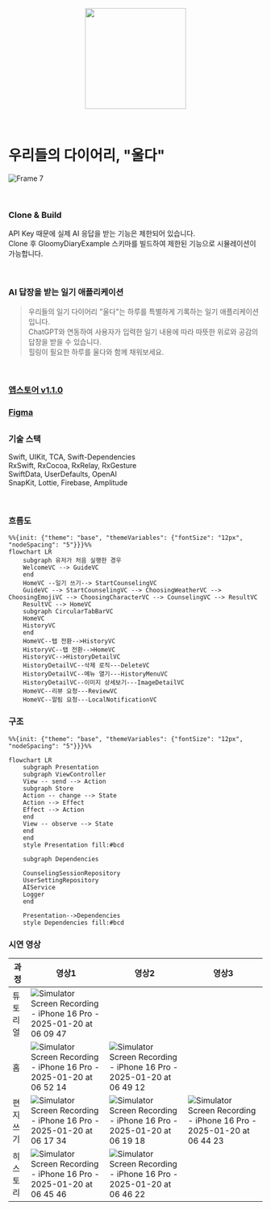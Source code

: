 <p align="center">
  <img src="https://github.com/user-attachments/assets/e201436f-fdf4-4460-9703-7c47e79757da" width="200" height="200"/>
</p>

<br>

# 우리들의 다이어리, "울다"

![Frame 7](https://github.com/user-attachments/assets/6ae1cdc2-5986-4ddc-9de7-0cdd1b6b7972)

<br>

### Clone & Build
API Key 때문에 실제 AI 응답을 받는 기능은 제한되어 있습니다.<br>
Clone 후 GloomyDiaryExample 스키마를 빌드하여 제한된 기능으로 시뮬레이션이 가능합니다.<br>

<br>

### AI 답장을 받는 일기 애플리케이션

> 우리들의 일기 다이어리 "울다"는 하루를 특별하게 기록하는 일기 애플리케이션입니다.<br>
> ChatGPT와 연동하여 사용자가 입력한 일기 내용에 따라 따뜻한 위로와 공감의 답장을 받을 수 있습니다.<br>
> 힐링이 필요한 하루를 울다와 함께 채워보세요.

<br>

### [앱스토어 v1.1.0](https://apps.apple.com/us/app/%EC%9A%B8%EB%8B%A4-%EC%9A%B0%EB%A6%AC%EB%93%A4%EC%9D%98-%EC%9D%BC%EA%B8%B0-%EB%8B%A4%EC%9D%B4%EC%96%B4%EB%A6%AC/id6738892165)

### [Figma](https://www.figma.com/design/4XnRA4iHJyDHKtFArvhVBG/ULDA?m=auto&t=wEoCwoRnoRfEIwtj-1)

## 

### 기술 스택
Swift, UIKit, TCA, Swift-Dependencies<br>
RxSwift, RxCocoa, RxRelay, RxGesture<br>
SwiftData, UserDefaults, OpenAI<br>
SnapKit, Lottie, Firebase, Amplitude<br>

<br>

### 흐름도

```mermaid
%%{init: {"theme": "base", "themeVariables": {"fontSize": "12px", "nodeSpacing": "5"}}}%%
flowchart LR
    subgraph 유저가 처음 실행한 경우
    WelcomeVC --> GuideVC
    end
    HomeVC --일기 쓰기--> StartCounselingVC
    GuideVC --> StartCounselingVC --> ChoosingWeatherVC --> ChoosingEmojiVC --> ChoosingCharacterVC --> CounselingVC --> ResultVC
    ResultVC --> HomeVC
    subgraph CircularTabBarVC
    HomeVC
    HistoryVC
    end
    HomeVC--탭 전환-->HistoryVC
    HistoryVC--탭 전환-->HomeVC
    HistoryVC-->HistoryDetailVC
    HistoryDetailVC--삭제 로직---DeleteVC
    HistoryDetailVC--메뉴 열기---HistoryMenuVC
    HistoryDetailVC--이미지 상세보기---ImageDetailVC
    HomeVC--리뷰 요청---ReviewVC
    HomeVC--알림 요청---LocalNotificationVC
```

### 구조
```mermaid
%%{init: {"theme": "base", "themeVariables": {"fontSize": "12px", "nodeSpacing": "5"}}}%%

flowchart LR
    subgraph Presentation
    subgraph ViewController
    View -- send --> Action
    subgraph Store
    Action -- change --> State
    Action --> Effect
    Effect --> Action
    end
    View -- observe --> State
    end
    end
    style Presentation fill:#bcd

    subgraph Dependencies
    
    CounselingSessionRepository
    UserSettingRepository
    AIService
    Logger
    end

    Presentation-->Dependencies
    style Dependencies fill:#bcd
```


### 시연 영상
|과정|영상1|영상2|영상3|
|-|-|-|-|
| 튜토리얼 | ![Simulator Screen Recording - iPhone 16 Pro - 2025-01-20 at 06 09 47](https://github.com/user-attachments/assets/babea375-f60d-457e-8b13-4888237f82f7) | | |
| 홈 | ![Simulator Screen Recording - iPhone 16 Pro - 2025-01-20 at 06 52 14](https://github.com/user-attachments/assets/24041e1d-dc0e-4087-ad88-0b2a69d1c600) | ![Simulator Screen Recording - iPhone 16 Pro - 2025-01-20 at 06 49 12](https://github.com/user-attachments/assets/e4de0fac-908f-47e1-9bfb-a338f32e2257) | | 
| 편지<br>쓰기 | ![Simulator Screen Recording - iPhone 16 Pro - 2025-01-20 at 06 17 34](https://github.com/user-attachments/assets/2fea2d5a-db4b-4331-855a-028a02a75a37) | ![Simulator Screen Recording - iPhone 16 Pro - 2025-01-20 at 06 19 18](https://github.com/user-attachments/assets/33c3789e-7484-4200-8d05-4c519321aea3) | ![Simulator Screen Recording - iPhone 16 Pro - 2025-01-20 at 06 44 23](https://github.com/user-attachments/assets/d7297155-44a8-4263-9717-6beef2a6d6b6) |
| 히스토리 | ![Simulator Screen Recording - iPhone 16 Pro - 2025-01-20 at 06 45 46](https://github.com/user-attachments/assets/9414cc03-8047-4969-ba6e-8c9150917659) | ![Simulator Screen Recording - iPhone 16 Pro - 2025-01-20 at 06 46 22](https://github.com/user-attachments/assets/e4f72b02-43ff-45a0-839e-cf227403b643) | | 

